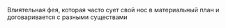 Влиятельная фея, которая часто сует свой нос в материальный план и договаривается с разными существами

